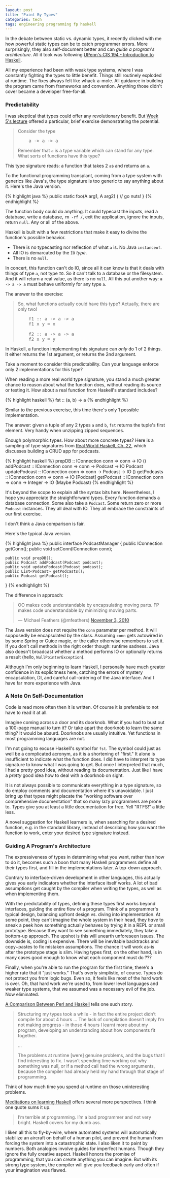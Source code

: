 ```yaml
---
layout: post
title: "Paint By Types"
categories: tech
tags: engineering programming fp haskell
---
```


In the debate between static vs. dynamic types, it recently clicked with me how
powerful static types can be to catch programmer errors. More surprisingly,
they also self-document better and can _guide a program's architecture_. All it
took was following [UPenn's CIS 194 - Introduction to Haskell].

All my experience had been with weak type systems, where I was constantly
fighting the types to little benefit. Things still routinely exploded at
runtime. The fixes always felt like whack-a-mole. All guidance in building the
program came from frameworks and convention. Anything those didn't cover became
a developer free-for-all.

### Predictability

I was skeptical that types could offer any revolutionary benefit. But [Week 5's
lecture][CIS 194 Week 5] offered a particular, brief exercise demonstrating the
potential.

<blockquote>
  <p>Consider the type</p>

  <pre>
    a -> a -> a</pre>

  <p>Remember that <code>a</code> is a type variable which can stand for any
  type. What sorts of functions have this type?</p>
</blockquote>

This type signature reads: a function that takes 2 `a`s and returns an `a`.

To the functional programming transplant, coming from a type system with
generics like Java's, the type signature is too generic to say anything about
it. Here's the Java version.

{% highlight java %}
public static <A> foo(A arg1, A arg2) {
  // go nuts!
}
{% endhighlight %}

The function body could do anything. It could typecast the inputs, read a
database, write a database, `rm -rf /`, exit the application, ignore the
inputs, return `null`. Any or all of the above.

Haskell is built with a few restrictions that make it easy to divine the
function's possible behavior.

* There is no typecasting nor reflection of what `a` is. No Java `instanceof`.
* All IO is demarcated by the `IO` _type_.
* There is no `null`.

In concert, this function can't do IO, since all it can know is that it deals
with things of type `a`, not type `IO`. So it can't talk to a database or the
filesystem. And it will return a real value, as there is no `null`. All this
put another way: `a -> a -> a` must behave uniformly for any type `a`.

The answer to the exercise:

<blockquote>
  <p>So, what functions actually could have this type? Actually, there are only
  two!</p>

  <pre>
    f1 :: a -> a -> a
    f1 x y = x

    f2 :: a -> a -> a
    f2 x y = y</pre>
</blockquote>

In Haskell, a function implementing this signature can _only_ do 1 of 2 things.
It either returns the 1st argument, or returns the 2nd argument.

Take a moment to consider this predictability. Can your language enforce only 2
implementations for this type?

When reading a more real world type signature, you stand a much greater chance
to reason about what the function does, without reading its source or testing
it. How about a real function from Haskell's standard includes?

{% highlight haskell %}
fst :: (a, b) -> a
{% endhighlight %}

Similar to the previous exercise, this time there's only 1 possible
implementation.

The answer: given a tuple of any 2 types `a` and `b`, `fst` returns the tuple's
first element. Very handy when unzipping zipped sequences.

Enough polymorphic types. How about more concrete types? Here is a sampling of
type signatures from [Real World Haskell, Ch. 22], which discusses building a
CRUD app for podcasts.

{% highlight haskell %}
prepDB          :: IConnection conn => conn -> IO ()
addPodcast      :: IConnection conn => conn -> Podcast -> IO Podcast
updatePodcast   :: IConnection conn => conn -> Podcast -> IO ()
getPodcasts     :: IConnection conn => conn -> IO [Podcast]
getPodcast      :: IConnection conn => conn -> Integer -> IO (Maybe Podcast)
{% endhighlight %}

It's beyond the scope to explain all the syntax bits here. Nevertheless, I hope
you appreciate the straightforward types. Every function demands a database
connection. Some also take a `Podcast`. Some return zero or more `Podcast`
instances. They all deal with IO. They all embrace the constraints of our first
exercise.

I don't think a Java comparison is fair.

Here's the typical Java version.

{% highlight java %}
public interface PodcastManager {
    public IConnection getConn();
    public void setConn(IConnection conn);

    public void prepDB();
    public Podcast addPodcast(Podcast podcast);
    public void updatePodcast(Podcast podcast);
    public List<Podcast> getPodcasts();
    public Podcast getPodcast();
}
{% endhighlight %}

The difference in approach:

<blockquote class="twitter-tweet" lang="en"><p>OO makes code understandable by encapsulating moving parts. FP makes code understandable by minimizing moving parts.</p>&mdash; Michael Feathers (@mfeathers) <a href="https://twitter.com/mfeathers/statuses/29581296216">November 3, 2010</a></blockquote>
<script async src="//platform.twitter.com/widgets.js" charset="utf-8"></script>

The Java version does not require the `conn` parameter per method. It will
supposedly be encapsulated by the class. Assuming `conn` gets autowired in by
some Spring or Guice magic, or the caller otherwise remembers to set it. If you
don't call methods in the right order though: runtime sadness. Java also
doesn't broadcast whether a method performs IO or optionally returns a result
(hello, `NullPointerException`).

Although I'm only beginning to learn Haskell, I personally have much greater
confidence in its explicitness here, catching the errors of mystery
encapsulation, DI, and careful call-ordering of the Java interface. And I have
far more experience with Java.

### A Note On Self-Documentation

Code is read more often then it is written. Of course it is preferable to not
have to read it at all.

Imagine coming across a door and its doorknob. What if you had to bust out a
100-page manual to turn it? Or take apart the doorknob to learn the same thing?
It would be absurd. Doorknobs are usually intuitive. Yet functions in most
programming languages are not.

I'm not going to excuse Haskell's symbol for `fst`. The symbol could just as
well be a complicated acronym, as it is a shortening of "first." It alone is
insufficient to indicate what the function does. I did have to interpret its
type signature to know what I was going to get. But once I interpreted that
much, I had a pretty good idea, without reading its documentation. Just like I
have a _pretty_ good idea how to deal with a doorknob on sight.

It is not always possible to communicate everything in a type signature, so do
employ comments and documentation where it's unavoidable. I just bring up that
types might placate the "working software over comprehensive documentation"
that so many lazy programmers are prone to. Types give you at least a little
documentation for free. Yell "RTFS!" a little less.

A novel suggestion for Haskell learners is, when searching for a desired
function, e.g. in the standard library, instead of describing how you want the
function to work, enter your desired type signature instead.

### Guiding A Program's Architecture

The expressiveness of types in determining what you want, rather than how to do
it, becomes such a boon that many Haskell programmers define all their types
first, and fill in the implementations later. A top-down approach.

Contrary to interface-driven development in other languages, this actually
gives you early indicators whether the interface itself works. A lot of bad
assumptions get caught by the compiler when writing the types, as well as when
implementing them.

With the predictability of types, defining these types first works beyond
interfaces, guiding the entire flow of a program. Think of a programmer's
typical design, balancing upfront design vs. diving into implementation. At
some point, they can't imagine the whole system in their head, they _have_ to
sneak a peek how something actually behaves by trying it in a REPL or small
prototype. Because they want to see something immediately, they take a
bottom-up approach. The upshot is this will unearth unforeseen issues. The
downside is, coding is expensive. There will be inevitable backtracks and
copy+pastes to fix mistaken assumptions. The chance it will work as-is after
the prototype stage is slim. Having types first, on the other hand, is in many
cases good enough to know what each component must do ???

Finally, when you're able to run the program for the first time, there's a
higher rate that it "just works." That's overly simplistic, of course. Types do
not protect you from logic bugs. Even so, it feels like most of the hard work
is over. Oh, that hard work we're used to, from lower level languages and
weaker type systems, that we assumed was a necessary evil of the job. Now
eliminated.

[A Comparison Between Perl and Haskell] tells one such story.

> Structuring my types took a while - in fact the entire project didn’t compile
> for about 4 hours … The lack of compilation doesn’t imply I’m not making
> progress - in those 4 hours I learnt more about my program, developing an
> understanding about how components fit together.
>
> …
>
> The problems at runtime [were] genuine problems, and the bugs that I find
> interesting to fix. I wasn’t spending time working out why something was
> null, or if a method call had the wrong arguments, because the compiler had
> already held my hand through that stage of programming.

Think of how much time you spend at runtime on those uninteresting problems.

[Meditations on learning Haskell] offers several more perspectives. I think
one quote sums it up.

> I’m terrible at programming. I’m a bad programmer and not very bright.
> Haskell covers for my dumb ass.

I liken all this to fly-by-wire, where automated systems will automatically
stabilize an aircraft on behalf of a human pilot, and prevent the human from
forcing the system into a catastrophic state. I also liken it to paint by
numbers. Both analogies involve guides for imperfect humans. Though they ignore
the fully creative aspect. Haskell honors the promise of programming, that you
can create anything you can imagine. But with its strong type system, the
compiler will give you feedback early and often if your imagination was flawed.

[UPenn's CIS 194 - Introduction to Haskell]: http://www.seas.upenn.edu/~cis194/lectures.html
[CIS 194 Week 5]: http://www.seas.upenn.edu/~cis194/lectures/05-type-classes.html
[Real World Haskell, Ch. 22]: http://book.realworldhaskell.org/read/extended-example-web-client-programming.html
[A Comparison Between Perl and Haskell]: https://ocharles.org.uk/blog/posts/2013-07-26-a-comparison-between-perl-and-haskell.html
[Meditations on learning Haskell]: http://bitemyapp.com/posts/2014-04-29-meditations-on-learning-haskell.html
